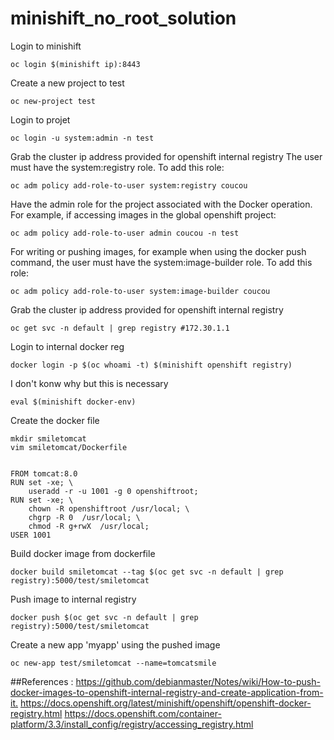 # minishift_no_root_solution

Login to minishift
```
oc login $(minishift ip):8443
```

Create a new project to test
```
oc new-project test
```

Login to projet
```
oc login -u system:admin -n test
```

Grab the cluster ip address provided for openshift internal registry
The user must have the system:registry role. To add this role:
```
oc adm policy add-role-to-user system:registry coucou
```
Have the admin role for the project associated with the Docker operation. For example, if accessing images in the global openshift project:
```
oc adm policy add-role-to-user admin coucou -n test
```

For writing or pushing images, for example when using the docker push command, the user must have the system:image-builder role. To add this role:
```
oc adm policy add-role-to-user system:image-builder coucou
```
Grab the cluster ip address provided for openshift internal registry
```
oc get svc -n default | grep registry #172.30.1.1
```

Login to internal docker reg
```
docker login -p $(oc whoami -t) $(minishift openshift registry)
```
I don't konw why but this is necessary
```
eval $(minishift docker-env)
```
Create the docker file

```
mkdir smiletomcat
vim smiletomcat/Dockerfile
```
```console

FROM tomcat:8.0
RUN set -xe; \
    useradd -r -u 1001 -g 0 openshiftroot;
RUN set -xe; \
    chown -R openshiftroot /usr/local; \
    chgrp -R 0  /usr/local; \
    chmod -R g+rwX  /usr/local;
USER 1001
```

Build docker image from dockerfile
```
docker build smiletomcat --tag $(oc get svc -n default | grep registry):5000/test/smiletomcat
```
Push image to internal registry
```
docker push $(oc get svc -n default | grep registry):5000/test/smiletomcat
```
Create a new app 'myapp' using the pushed image
```
oc new-app test/smiletomcat --name=tomcatsmile
```


##References : 
<https://github.com/debianmaster/Notes/wiki/How-to-push-docker-images-to-openshift-internal-registry-and-create-application-from-it.>
<https://docs.openshift.org/latest/minishift/openshift/openshift-docker-registry.html>
<https://docs.openshift.com/container-platform/3.3/install_config/registry/accessing_registry.html>
